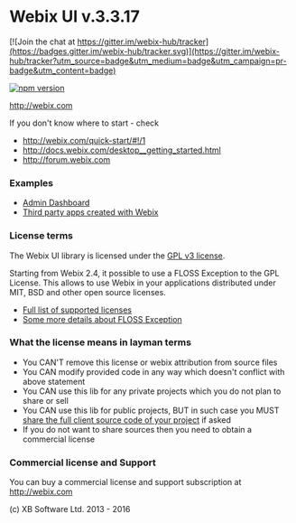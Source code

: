Webix UI v.3.3.17
================

[![Join the chat at https://gitter.im/webix-hub/tracker](https://badges.gitter.im/webix-hub/tracker.svg)](https://gitter.im/webix-hub/tracker?utm_source=badge&utm_medium=badge&utm_campaign=pr-badge&utm_content=badge)

[![npm version](https://badge.fury.io/js/webix.svg)](https://badge.fury.io/js/webix)

http://webix.com

If you don't know where to start - check 

- http://webix.com/quick-start/#!/1
- http://docs.webix.com/desktop__getting_started.html
- http://forum.webix.com

### Examples

- [Admin Dashboard](http://webix.com/demos/material/admin-app/#!/app/forms)
- [Third party apps created with Webix](https://github.com/webix-hub/tracker/wiki/list-of-apps-using-webix)

### License terms

The Webix UI library is licensed under the [GPL v3 license](http://www.gnu.org/licenses/old-licenses/gpl-3.0.html). 

Starting from Webix 2.4, it possible to use a FLOSS Exception to the GPL License. This allows to use Webix in your applications distributed under MIT, BSD and other open source licenses. 

- [Full list of supported licenses](http://webix.com/legalnote/license-exception/)
- [Some more details about FLOSS Exception](http://webix.com/blog/using-webix-in-open-source/)

### What the license means in layman terms

- You CAN'T remove this license or webix attribution from source files
- You CAN modify provided code in any way which doesn't conflict with above statement
- You CAN use this lib for any private projects which you do not plan to share or sell
- You CAN use this lib for public projects, BUT in such case you MUST [share the full client source code of your project](http://forum.webix.com/discussion/4023/does-an-open-source-app-that-uses-webix-have-to-become-gpl-licensed) if asked
- If you do not want to share sources then you need to obtain a commercial license


### Commercial license and Support

You can buy a commercial license and support subscription at http://webix.com


(c) XB Software Ltd. 2013 - 2016
